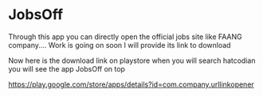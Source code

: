 # JobsOff
Through this app you can directly open the official jobs site like FAANG company....
Work is going on soon I will provide its link to download

Now here is the download link on playstore when you will search hatcodian you will see the app JobsOff on top 

https://play.google.com/store/apps/details?id=com.company.urllinkopener


